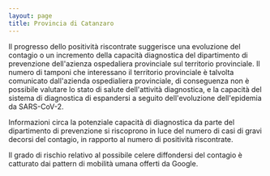 ```yaml
---
layout: page
title: Provincia di Catanzaro
---
```


Il progresso dello positività riscontrate suggerisce una evoluzione del contagio o un incremento della capacità diagnostica del dipartimento di prevenzione dell'azienza ospedaliera provinciale sul territorio provinciale. Il numero di tamponi che interessano il territorio provinciale è talvolta comunicato dall'azienda ospedialiera provinciale, di conseguenza non è possibile valutare lo stato di salute dell'attività diagnostica, e la capacità del sistema di diagnostica di espandersi a seguito dell'evoluzione dell'epidemia da SARS-CoV-2.

Informazioni circa la potenziale capacità di diagnostica da parte del dipartimento di prevenzione si riscoprono in luce del numero di casi di gravi decorsi del contagio, in rapporto al numero di positività riscontrate.

Il grado di rischio relativo al possibile celere diffondersi del contagio è catturato dai pattern di mobilità umana offerti da Google. 
